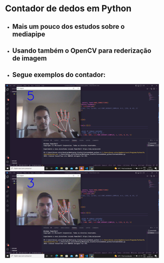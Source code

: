 # Contador de dedos em Python

- ## Mais um pouco dos estudos sobre o mediapipe

- ## Usando também o OpenCV para rederização de imagem

- ## Segue exemplos do contador: 

<div align='center'>

<img src="https://github.com/brunossales/Mediapipe_Studies/blob/main/ContandoDedo_python/.imgs/capture1.png" />

</div>

<div align='center'>

<img src="https://github.com/brunossales/Mediapipe_Studies/blob/main/ContandoDedo_python/.imgs/capture2.png" />

</div>